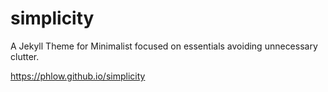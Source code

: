 # simplicity

A Jekyll Theme for Minimalist focused on essentials avoiding unnecessary clutter.

https://phlow.github.io/simplicity
